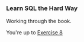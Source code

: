 
### Learn SQL the Hard Way

Working through the book.

You're up to [Exercise 8](http://sql.learncodethehardway.org/book/ex8.html)
